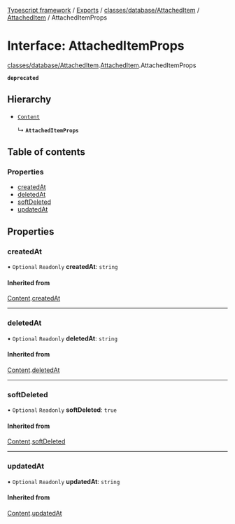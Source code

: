 [Typescript framework](../index.md) / [Exports](../modules.md) / [classes/database/AttachedItem](../modules/classes_database_AttachedItem.md) / [AttachedItem](../modules/classes_database_AttachedItem.AttachedItem.md) / AttachedItemProps

# Interface: AttachedItemProps

[classes/database/AttachedItem](../modules/classes_database_AttachedItem.md).[AttachedItem](../modules/classes_database_AttachedItem.AttachedItem.md).AttachedItemProps

**`deprecated`**

## Hierarchy

- [`Content`](classes_database_AttachedItem.AttachedItem.Content.md)

  ↳ **`AttachedItemProps`**

## Table of contents

### Properties

- [createdAt](classes_database_AttachedItem.AttachedItem.AttachedItemProps.md#createdat)
- [deletedAt](classes_database_AttachedItem.AttachedItem.AttachedItemProps.md#deletedat)
- [softDeleted](classes_database_AttachedItem.AttachedItem.AttachedItemProps.md#softdeleted)
- [updatedAt](classes_database_AttachedItem.AttachedItem.AttachedItemProps.md#updatedat)

## Properties

### createdAt

• `Optional` `Readonly` **createdAt**: `string`

#### Inherited from

[Content](classes_database_AttachedItem.AttachedItem.Content.md).[createdAt](classes_database_AttachedItem.AttachedItem.Content.md#createdat)

___

### deletedAt

• `Optional` `Readonly` **deletedAt**: `string`

#### Inherited from

[Content](classes_database_AttachedItem.AttachedItem.Content.md).[deletedAt](classes_database_AttachedItem.AttachedItem.Content.md#deletedat)

___

### softDeleted

• `Optional` `Readonly` **softDeleted**: ``true``

#### Inherited from

[Content](classes_database_AttachedItem.AttachedItem.Content.md).[softDeleted](classes_database_AttachedItem.AttachedItem.Content.md#softdeleted)

___

### updatedAt

• `Optional` `Readonly` **updatedAt**: `string`

#### Inherited from

[Content](classes_database_AttachedItem.AttachedItem.Content.md).[updatedAt](classes_database_AttachedItem.AttachedItem.Content.md#updatedat)
